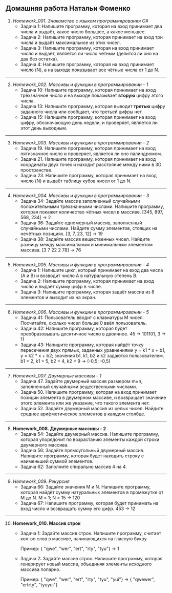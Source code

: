 ## Домашняя работа Натальи Фоменко

1. _Homework_001. Знакомство с языком программирования С#_
    * Задача 1: Напишите программу, которая на вход принимает два числа и выдаёт, какое число большее, а какое меньшее. 
    * Задача 2: Напишите программу, которая принимает на вход три числа и выдаёт максимальное из этих чисел.
    * Задача 3: Напишите программу, которая на вход принимает число и выдаёт, является ли число чётным (делится ли оно на два без остатка).
    * Задача 4: Напишите программу, которая на вход принимает число (N), а на выходе показывает все чётные числа от 1 до N.
___
2. _Homework_002. Массивы и функции в программировании - 1_
    * Задача 10: Напишите программу, которая принимает на вход трёхзначное число и на выходе показывает __вторую__ цифру этого числа.
    * Задача 13: Напишите программу, которая выводит __третью__ цифру заданного числа или сообщает, что третьей цифры нет.
    * Задача 15: Напишите программу, которая принимает на вход цифру, обозначающую день недели, и проверяет, является ли этот день выходным.
___
3. _Homework_003. Массивы и функции в программировании - 2_ 
    * Задача 19. Напишите программу, которая принимает на вход пятизначное число и проверяет, является ли оно палиндромом.
    * Задача 21. Напишите программу, которая принимает на вход координаты двух точек и находит расстояние между ними в 3D пространстве.
    * Задача 23. Напишите программу, которая принимает на вход число (N) и выдаёт таблицу кубов чисел от 1 до N.
___
4. _Homework_004. Массивы и функции в программировании - 3_
    * Задача 34: Задайте массив заполненный случайными положительными трёхзначными числами. Напишите программу, которая покажет количество чётных чисел в массиве. [345, 897, 568, 234] -> 2
    * Задача 36: Задайте одномерный массив, заполненный случайными числами. Найдите сумму элементов, стоящих на нечётных позициях. [3, 7, 23, 12] -> 19
    * Задача 38: Задайте массив вещественных чисел. Найдите разницу между максимальным и минимальным элементом массива. [3 7 22 2 78] -> 76
___
5. _Homework_005. Массивы и функции в программировании - 4_
    * Задача 1: Напишите цикл, который принимает на вход два числа (A и B) и возводит число A в натуральную степень B.
    * Задача 2: Напишите программу, которая принимает на вход число и выдаёт сумму цифр в числе.
    * Задача 3: Напишите программу, которая задаёт массив из 8 элементов и выводит их на экран.
___
6. _Homework_006. Массивы и функции в программировании - 5_
    * Задача 41: Пользователь вводит с клавиатуры M чисел. Посчитайте, сколько чисел больше 0 ввёл пользователь.
    * Задача 42: Напишите программу, которая будет преобразовывать десятичное число в двоичное. 45 -> 101101, 3 -> 11
    * Задача 43: Напишите программу, которая найдёт точку пересечения двух прямых, заданных уравнениями y = k1 * x + b1, y = k2 * x + b2; значения b1, k1, b2 и k2 задаются пользователем. b1 = 2, k1 = 5, b2 = 4, k2 = 9 -> (-0,5; -0,5)
___
7. _Homework_007. Двумерные массивы - 1_
    * Задача 47. Задайте двумерный массив размером m×n, заполненный случайными вещественными числами.
    * Задача 50. Напишите программу, которая на вход принимает позиции элемента в двумерном массиве, и возвращает значение этого элемента или же указание, что такого элемента нет.
    * Задача 52. Задайте двумерный массив из целых чисел. Найдите среднее арифметическое элементов в каждом столбце.
___
8. **Homework_008. Двумерные массивы - 2**
    * Задача 54: Задайте двумерный массив. Напишите программу, которая упорядочит по возрастанию элементы каждой строки двумерного массива.
    * Задача 56: Задайте прямоугольный двумерный массив. Напишите программу, которая будет находить строку с наименьшей суммой элементов.
    * Задача 62: Заполните спирально массив 4 на 4.
___
9. _Homework_009. Рекурсия_
    * Задача 66: Задайте значения M и N. Напишите программу, которая найдёт сумму натуральных элементов в промежутке от M до N.
    M = 1; N = 15 -> 120
    * Задача 67: Напишите программу, которая будет принимать на вход число и возвращать сумму его цифр. 
    453 -> 12
___
10. **Homework_010. Массив строк**
    * Задача 1: Задайте массив строк. Напишите программу, считает кол-во слов в массиве, начинающихся на гласную букву.
    
        Пример: { "qwe", "wer", "ert", "rty", "tyu"} -> 1

    * Задача 2: Задайте массив строк. Напишите программу, которая генерирует новый массив, объединяя элементы исходного массива попарно.
    
        Пример: { "qwe", "wer", "ert", "rty", "tyu", "yui"} -> { "qwewer", "ertrty", "tyuyui"}
    



   